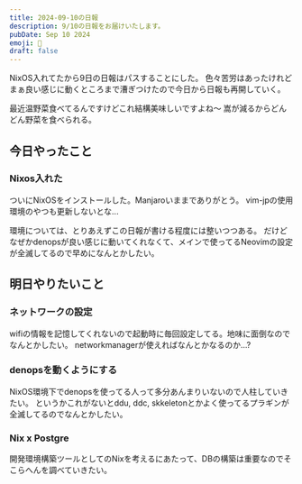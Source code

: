 ```yaml
---
title: 2024-09-10の日報
description: 9/10の日報をお届けいたします。
pubDate: Sep 10 2024
emoji: 🦊
draft: false
---
```


NixOS入れてたから9日の日報はパスすることにした。
色々苦労はあったけれどまぁ良い感じに動くところまで漕ぎつけたので今日から日報も再開していく。

最近温野菜食べてるんですけどこれ結構美味しいですよね～
嵩が減るからどんどん野菜を食べられる。

## 今日やったこと

### Nixos入れた

ついにNixOSをインストールした。Manjaroいままでありがとう。
vim-jpの使用環境のやつも更新しないとな...

環境については、とりあえずこの日報が書ける程度には整いつつある。
だけどなぜかdenopsが良い感じに動いてくれなくて、メインで使ってるNeovimの設定が全滅してるので早めになんとかしたい。

## 明日やりたいこと

### ネットワークの設定

wifiの情報を記憶してくれないので起動時に毎回設定してる。地味に面倒なのでなんとかしたい。
networkmanagerが使えればなんとかなるのか...?

### denopsを動くようにする

NixOS環境下でdenopsを使ってる人って多分あんまりいないので人柱していきたい。
というかこれがないとddu, ddc,
skkeletonとかよく使ってるプラギンが全滅してるのでなんとかしたい。

### Nix x Postgre

開発環境構築ツールとしてのNixを考えるにあたって、DBの構築は重要なのでそこらへんを調べていきたい。
